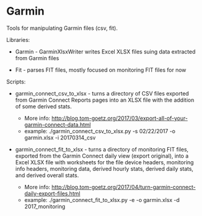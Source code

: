 # Garmin
Tools for manipulating Garmin files (csv, fit).

Libraries:
* Garmin - GarminXlsxWriter writes Excel XLSX files suing data extracted from Garmin files

* Fit - parses FIT files, mostly focused on monitoring FIT files for now

Scripts:
* garmin_connect_csv_to_xlsx - turns a directory of CSV files exported from Garmin Connect Reports pages into an XLSX file with the
  addition of some derived stats.
    - More info: http://blog.tom-goetz.org/2017/03/export-all-of-your-garmin-connect-data.html
    - example: ./garmin_connect_csv_to_xlsx.py -s 02/22/2017 -o garmin.xlsx -i 20170314_csv

* garmin_connect_fit_to_xlsx - turns a directory of monitoring FIT files, exported from the Garmin Connect daily view (export original),
  into a Excel XLSX file with worksheets for the file device headers, monitoring info headers, monitoring data, derived hourly stats,
  derived daily stats, and derived overall stats.
    - More info: http://blog.tom-goetz.org/2017/04/turn-garmin-connect-daily-export-files.html
    - example: ./garmin_connect_fit_to_xlsx.py -e -o garmin.xlsx -d 2017_monitoring
  
  
